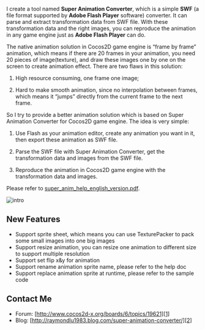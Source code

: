 I create a tool named **Super Animation Converter**,
which is a simple **SWF** (a file format supported by **Adobe Flash Player** software) converter.
It can parse and extract transformation data from SWF file. 
With these transformation data and the right images, 
you can reproduce the animation in any game engine just as **Adobe Flash Player** can do.


The native animation solution in Cocos2D game engine is “frame by frame” animation, 
which means if there are 20 frames in your animation, you need 20 pieces of image(texture), 
and draw these images one by one on the screen to create animation effect. There are two flaws in this solution: 

1. High resource consuming, one frame one image;

2. Hard to make smooth animation, since no interpolation between frames, which means it “jumps” directly from the current frame to the next frame.


So I try to provide a better animation solution which is based on Super Animation Converter for Cocos2D game engine. 
The idea is very simple: 

1. Use Flash as your animation editor, create any animation you want in it, then export these animation as SWF file. 

2. Parse the SWF file with Super Animation Converter, get the transformation data and images from the SWF file.

3. Reproduce the animation in Cocos2D game engine with  the transformation data and images.

Please refer to [super_anim_help_english_version.pdf](https://github.com/raymondlu/super-animation-samples/raw/master/super_anim_help_english_version.pdf).


![intro](https://github.com/raymondlu/super-animation-samples/raw/master/intro.png)

New Features
------------------
* Support sprite sheet, which means you can use TexturePacker to pack some small images into one big images
* Support resize animation, you can resize one animation to different size to support multiple resolution
* Support set flip x&y for animation
* Support rename animation sprite name, please refer to the help doc
* Support replace animation sprite at runtime, please refer to the sample code

Contact Me
------------------
   * Forum: [http://www.cocos2d-x.org/boards/6/topics/19621][1]
   * Blog: [http://raymondlu1983.blog.com/super-animation-converter/][2]
   
[1]: http://www.cocos2d-x.org/boards/6/topics/19621 "http://www.cocos2d-x.org/boards/6/topics/19621"
[2]: http://raymondlu1983.blog.com/super-animation-converter/ "http://raymondlu1983.blog.com/super-animation-converter/"